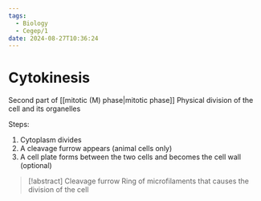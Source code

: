 ```yaml
---
tags:
  - Biology
  - Cegep/1
date: 2024-08-27T10:36:24
---
```


# Cytokinesis

Second part of [[mitotic (M) phase|mitotic phase]]
Physical division of the cell and its organelles

Steps:

1. Cytoplasm divides
2. A cleavage furrow appears (animal cells only)
3. A cell plate forms between the two cells and becomes the cell wall (optional)

> [!abstract] Cleavage furrow
> Ring of microfilaments that causes the division of the cell